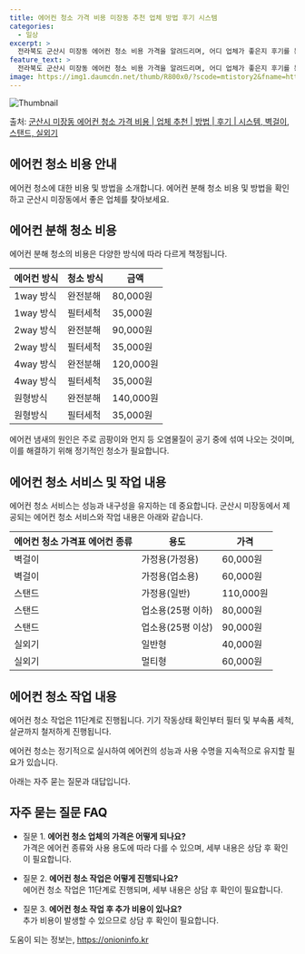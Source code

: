 ```yaml
---
title: 에어컨 청소 가격 비용 미장동 추천 업체 방법 후기 시스템
categories:
  - 일상
excerpt: >
  전라북도 군산시 미장동 에어컨 청소 비용 가격을 알려드리며, 어디 업체가 좋은지 후기를 통해 알아보겠습니다. 현재 글에서는 시스템, 벽걸이, 스탠드, 실외기 각각에 대해 청소 비용이 나와 있으니 참고하시면 되겠습니다. 에어컨 분해 청소 방법 보기 👈 클릭셀프 에어컨 청소 방법 보기👈 클릭군산시 미장동 에어컨 청소 비용시스템에어컨 방식클리닝방식금액1way 방식에어컨 완전분해80,000원1way 방식에어컨 필터세척35,000원2way 방식에어컨 완전분해90,000원2way 방식에어컨 필터세척35,000원4way 방식에어컨 완전분해120,000원4way 방식에어컨 필터세척35,000원원형방식에어컨 완전분해140,000원원형방식에어컨 필터세척35,000원에어컨 청소 견적 샘플 보기 👈 클릭에어컨 냄새의 원인에어..
feature_text: >
  전라북도 군산시 미장동 에어컨 청소 비용 가격을 알려드리며, 어디 업체가 좋은지 후기를 통해 알아보겠습니다. 현재 글에서는 시스템, 벽걸이, 스탠드, 실외기 각각에 대해 청소 비용이 나와 있으니 참고하시면 되겠습니다. 에어컨 분해 청소 방법 보기 👈 클릭셀프 에어컨 청소 방법 보기👈 클릭군산시 미장동 에어컨 청소 비용시스템에어컨 방식클리닝방식금액1way 방식에어컨 완전분해80,000원1way 방식에어컨 필터세척35,000원2way 방식에어컨 완전분해90,000원2way 방식에어컨 필터세척35,000원4way 방식에어컨 완전분해120,000원4way 방식에어컨 필터세척35,000원원형방식에어컨 완전분해140,000원원형방식에어컨 필터세척35,000원에어컨 청소 견적 샘플 보기 👈 클릭에어컨 냄새의 원인에어..
image: https://img1.daumcdn.net/thumb/R800x0/?scode=mtistory2&fname=https%3A%2F%2Fblog.kakaocdn.net%2Fdn%2FFhHnF%2FbtsHyltCrZK%2FyMjHnrZO5T7K5AeTtoUc40%2Fimg.webp
---
```


![Thumbnail](https://img1.daumcdn.net/thumb/R800x0/?scode=mtistory2&fname=https%3A%2F%2Fblog.kakaocdn.net%2Fdn%2FFhHnF%2FbtsHyltCrZK%2FyMjHnrZO5T7K5AeTtoUc40%2Fimg.webp)

<p>출처: <a href="https://onioninfo.kr/entry/%EA%B5%B0%EC%82%B0%EC%8B%9C-%EB%AF%B8%EC%9E%A5%EB%8F%99-%EC%97%90%EC%96%B4%EC%BB%A8-%EC%B2%AD%EC%86%8C-%EA%B0%80%EA%B2%A9-%EB%B9%84%EC%9A%A9-%EC%97%85%EC%B2%B4-%EC%B6%94%EC%B2%9C-%EB%B0%A9%EB%B2%95-%ED%9B%84%EA%B8%B0-%EC%8B%9C%EC%8A%A4%ED%85%9C-%EB%B2%BD%EA%B1%B8%EC%9D%B4-%EC%8A%A4%ED%83%A0%EB%93%9C-%EC%8B%A4%EC%99%B8%EA%B8%B0" rel="dofollow">군산시 미장동 에어컨 청소 가격 비용 | 업체 추천 | 방법 | 후기 | 시스템, 벽걸이, 스탠드, 실외기</a> </p>

## 에어컨 청소 비용 안내

에어컨 청소에 대한 비용 및 방법을 소개합니다. 에어컨 분해 청소 비용 및 방법을 확인하고 군산시 미장동에서 좋은 업체를 찾아보세요.

## **에어컨 분해 청소 비용**

에어컨 분해 청소의 비용은 다양한 방식에 따라 다르게 책정됩니다.

**에어컨 방식** | **청소 방식** | **금액**  
---|---|---  
1way 방식 | 완전분해 | 80,000원  
1way 방식 | 필터세척 | 35,000원  
2way 방식 | 완전분해 | 90,000원  
2way 방식 | 필터세척 | 35,000원  
4way 방식 | 완전분해 | 120,000원  
4way 방식 | 필터세척 | 35,000원  
원형방식 | 완전분해 | 140,000원  
원형방식 | 필터세척 | 35,000원  
  
에어컨 냄새의 원인은 주로 곰팡이와 먼지 등 오염물질이 공기 중에 섞여 나오는 것이며, 이를 해결하기 위해 정기적인 청소가 필요합니다.

## **에어컨 청소 서비스 및 작업 내용**

에어컨 청소 서비스는 성능과 내구성을 유지하는 데 중요합니다. 군산시 미장동에서 제공되는 에어컨 청소 서비스와 작업 내용은 아래와 같습니다.

**에어컨 청소 가격표** **에어컨 종류** | **용도** | **가격**  
---|---|---  
벽걸이 | 가정용(가정용) | 60,000원  
벽걸이 | 가정용(업소용) | 60,000원  
스탠드 | 가정용(일반) | 110,000원  
스탠드 | 업소용(25평 이하) | 80,000원  
스탠드 | 업소용(25평 이상) | 90,000원  
실외기 | 일반형 | 40,000원  
실외기 | 멀티형 | 60,000원  
  
## **에어컨 청소 작업 내용**

에어컨 청소 작업은 11단계로 진행됩니다. 기기 작동상태 확인부터 필터 및 부속품 세척, 살균까지 철저하게 진행됩니다.

에어컨 청소는 정기적으로 실시하여 에어컨의 성능과 사용 수명을 지속적으로 유지할 필요가 있습니다.

아래는 자주 묻는 질문과 대답입니다.

## **자주 묻는 질문 FAQ**

  * 질문 1. **에어컨 청소 업체의 가격은 어떻게 되나요?**  
가격은 에어컨 종류와 사용 용도에 따라 다를 수 있으며, 세부 내용은 상담 후 확인이 필요합니다.

  * 질문 2. **에어컨 청소 작업은 어떻게 진행되나요?**  
에어컨 청소 작업은 11단계로 진행되며, 세부 내용은 상담 후 확인이 필요합니다.

  * 질문 3. **에어컨 청소 작업 후 추가 비용이 있나요?**  
추가 비용이 발생할 수 있으므로 상담 후 확인이 필요합니다.



 

도움이 되는 정보는, <a href="https://onioninfo.kr" rel="dofollow">https://onioninfo.kr</a>


